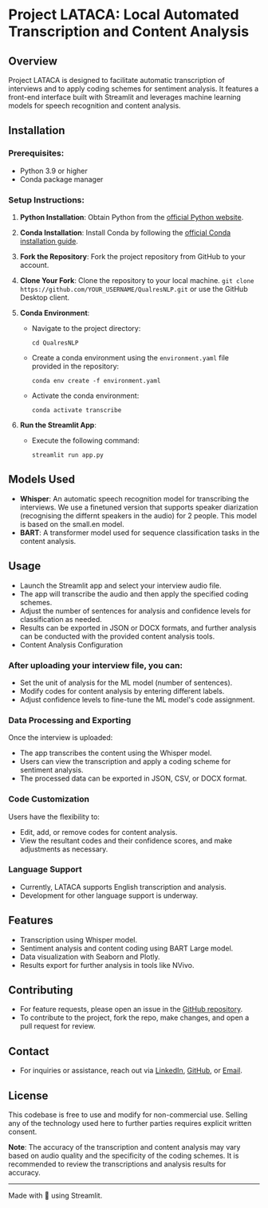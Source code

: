 # Project LATACA: Local Automated Transcription and Content Analysis

## Overview
Project LATACA is designed to facilitate automatic transcription of interviews and to apply coding schemes for sentiment analysis. It features a front-end interface built with Streamlit and leverages machine learning models for speech recognition and content analysis.

## Installation

### Prerequisites:
- Python 3.9 or higher
- Conda package manager

### Setup Instructions:
1. **Python Installation**: Obtain Python from the [official Python website](https://www.python.org/downloads/).
2. **Conda Installation**: Install Conda by following the [official Conda installation guide](https://docs.conda.io/projects/conda/en/latest/user-guide/install/).
1. **Fork the Repository**: Fork the project repository from GitHub to your account.

2. **Clone Your Fork**: Clone the repository to your local machine.
   ```git clone https://github.com/YOUR_USERNAME/QualresNLP.git``` or use the GitHub Desktop client.

3. **Conda Environment**:
   - Navigate to the project directory:
     ```
     cd QualresNLP
     ```
   - Create a conda environment using the `environment.yaml` file provided in the repository:
     ```
     conda env create -f environment.yaml
     ```
   - Activate the conda environment:
     ```
     conda activate transcribe
     ```

4. **Run the Streamlit App**:
   - Execute the following command:
     ```
     streamlit run app.py
     ```

## Models Used
- **Whisper**: An automatic speech recognition model for transcribing the interviews. We use a finetuned version that supports speaker diarization (recognising the differnt speakers in the audio) for 2 people. This model is based on the small.en model. 
- **BART**: A transformer model used for sequence classification tasks in the content analysis.

## Usage
- Launch the Streamlit app and select your interview audio file.
- The app will transcribe the audio and then apply the specified coding schemes.
- Adjust the number of sentences for analysis and confidence levels for classification as needed.
- Results can be exported in JSON or DOCX formats, and further analysis can be conducted with the provided content analysis tools.
- Content Analysis Configuration
### After uploading your interview file, you can:
- Set the unit of analysis for the ML model (number of sentences).
- Modify codes for content analysis by entering different labels.
- Adjust confidence levels to fine-tune the ML model's code assignment.
### Data Processing and Exporting
Once the interview is uploaded:
- The app transcribes the content using the Whisper model.
- Users can view the transcription and apply a coding scheme for sentiment analysis.
- The processed data can be exported in JSON, CSV, or DOCX format.
### Code Customization
Users have the flexibility to:
- Edit, add, or remove codes for content analysis.
- View the resultant codes and their confidence scores, and make adjustments as necessary.
### Language Support
- Currently, LATACA supports English transcription and analysis.
- Development for other language support is underway.


## Features
- Transcription using Whisper model.
- Sentiment analysis and content coding using BART Large model.
- Data visualization with Seaborn and Plotly.
- Results export for further analysis in tools like NVivo.

## Contributing
- For feature requests, please open an issue in the [GitHub repository](https://github.com/JonasWeinert/QualresNLP/issues).
- To contribute to the project, fork the repo, make changes, and open a pull request for review.

## Contact
- For inquiries or assistance, reach out via [LinkedIn](https://www.linkedin.com/in/jweinert1997/), [GitHub](https://github.com/JonasWeinert/), or [Email](mailto:jonas.weinert@gmail.com).

## License
This codebase is free to use and modify for non-commercial use. Selling any of the technology used here to further parties requires explicit written consent.

**Note**: The accuracy of the transcription and content analysis may vary based on audio quality and the specificity of the coding schemes. It is recommended to review the transcriptions and analysis results for accuracy.

---

Made with 🧡 using Streamlit.

